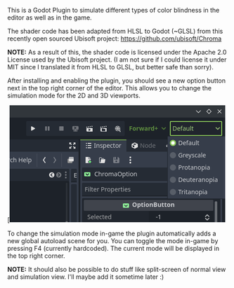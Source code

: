 This is a Godot Plugin to simulate different types of color blindness in the editor as well as in the game.

The shader code has been adapted from HLSL to Godot (~GLSL) from this recently open sourced Ubisoft project: https://github.com/ubisoft/Chroma

**NOTE:** As a result of this, the shader code is licensed under the Apache 2.0 License used by the Ubisoft project.
(I am not sure if I could license it under MIT since I translated it from HLSL to GLSL, but better safe than sorry).

After installing and enabling the plugin, you should see a new option button next in the top right corner of the editor. This allows you to change the simulation mode for the 2D and 3D viewports.

[![Editor Screenshot](https://raw.githubusercontent.com/Sch1nken/ChromaGD/refs/heads/main/github_images/editor_screenshot.png)

To change the simulation mode in-game the plugin automatically adds a new global autoload scene for you. You can toggle the mode in-game by pressing F4 (currently hardcoded). The current mode will be displayed in the top right corner.

**NOTE:** It should also be possible to do stuff like split-screen of normal view and simulation view. I'll maybe add it sometime later :)
